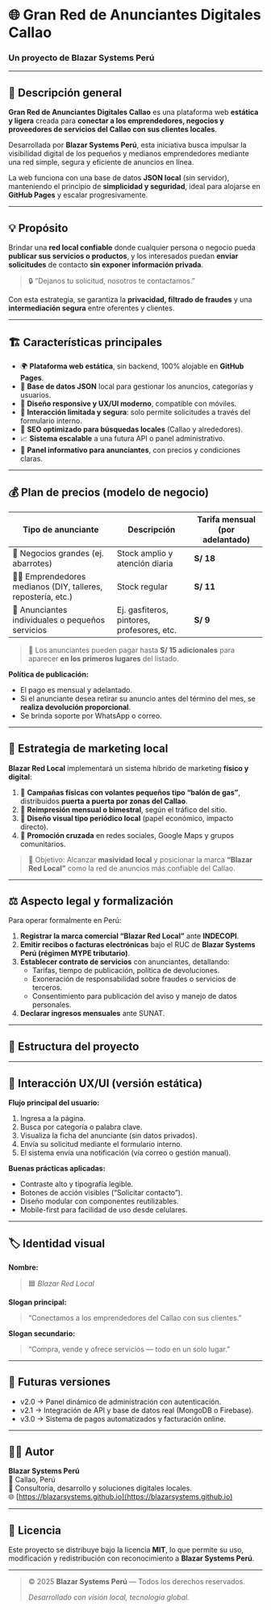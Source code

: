 # 🌐 Gran Red de Anunciantes Digitales Callao
### Un proyecto de **Blazar Systems Perú**

---

## 🧩 Descripción general

**Gran Red de Anunciantes Digitales Callao** es una plataforma web **estática y ligera** creada para **conectar a los emprendedores, negocios y proveedores de servicios del Callao con sus clientes locales**.

Desarrollada por **Blazar Systems Perú**, esta iniciativa busca impulsar la visibilidad digital de los pequeños y medianos emprendedores mediante una red simple, segura y eficiente de anuncios en línea.

La web funciona con una base de datos **JSON local** (sin servidor), manteniendo el principio de **simplicidad y seguridad**, ideal para alojarse en **GitHub Pages** y escalar progresivamente.

---

## 💡 Propósito

Brindar una **red local confiable** donde cualquier persona o negocio pueda **publicar sus servicios o productos**, y los interesados puedan **enviar solicitudes** de contacto **sin exponer información privada**.

> 🔒 “Dejanos tu solicitud, nosotros te contactamos.”

Con esta estrategia, se garantiza la **privacidad, filtrado de fraudes** y una **intermediación segura** entre oferentes y clientes.

---

## 🏗️ Características principales

- 🌍 **Plataforma web estática**, sin backend, 100% alojable en **GitHub Pages**.  
- 🧾 **Base de datos JSON** local para gestionar los anuncios, categorías y usuarios.  
- 📱 **Diseño responsive y UX/UI moderno**, compatible con móviles.  
- 💬 **Interacción limitada y segura**: solo permite solicitudes a través del formulario interno.  
- 🔎 **SEO optimizado para búsquedas locales** (Callao y alrededores).  
- 📈 **Sistema escalable** a una futura API o panel administrativo.  
- 💼 **Panel informativo para anunciantes**, con precios y condiciones claras.

---

## 💰 Plan de precios (modelo de negocio)

| Tipo de anunciante | Descripción | Tarifa mensual (por adelantado) |
|--------------------|--------------|--------------------------------|
| 🏪 Negocios grandes (ej. abarrotes) | Stock amplio y atención diaria | **S/ 18** |
| 👩‍🍳 Emprendedores medianos (DIY, talleres, repostería, etc.) | Stock regular | **S/ 11** |
| 👤 Anunciantes individuales o pequeños servicios | Ej. gasfiteros, pintores, profesores, etc. | **S/ 9** |

> 💬 Los anunciantes pueden pagar hasta **S/ 15 adicionales** para aparecer **en los primeros lugares** del listado.

**Política de publicación:**  
- El pago es mensual y adelantado.  
- Si el anunciante desea retirar su anuncio antes del término del mes, se **realiza devolución proporcional**.  
- Se brinda soporte por WhatsApp o correo.  

---

## 🧭 Estrategia de marketing local

**Blazar Red Local** implementará un sistema híbrido de marketing **físico y digital**:

1. 📄 **Campañas físicas con volantes pequeños tipo “balón de gas”**, distribuidos **puerta a puerta por zonas del Callao**.  
2. 🔁 **Reimpresión mensual o bimestral**, según el tráfico del sitio.  
3. 🎯 **Diseño visual tipo periódico local** (papel económico, impacto directo).  
4. 📣 **Promoción cruzada** en redes sociales, Google Maps y grupos comunitarios.  

> 🎯 Objetivo: Alcanzar **masividad local** y posicionar la marca **“Blazar Red Local”** como la red de anuncios más confiable del Callao.

---

## ⚖️ Aspecto legal y formalización

Para operar formalmente en Perú:

1. **Registrar la marca comercial “Blazar Red Local”** ante **INDECOPI**.  
2. **Emitir recibos o facturas electrónicas** bajo el RUC de **Blazar Systems Perú (régimen MYPE tributario)**.  
3. **Establecer contrato de servicios** con anunciantes, detallando:
   - Tarifas, tiempo de publicación, política de devoluciones.  
   - Exoneración de responsabilidad sobre fraudes o servicios de terceros.  
   - Consentimiento para publicación del aviso y manejo de datos personales.  
4. **Declarar ingresos mensuales** ante SUNAT.  

---

## 🧱 Estructura del proyecto


---

## 🎨 Interacción UX/UI (versión estática)

**Flujo principal del usuario:**
1. Ingresa a la página.  
2. Busca por categoría o palabra clave.  
3. Visualiza la ficha del anunciante (sin datos privados).  
4. Envía su solicitud mediante el formulario interno.  
5. El sistema envía una notificación (vía correo o gestión manual).  

**Buenas prácticas aplicadas:**
- Contraste alto y tipografía legible.  
- Botones de acción visibles (“Solicitar contacto”).  
- Diseño modular con componentes reutilizables.  
- Mobile-first para facilidad de uso desde celulares.

---

## 🏷️ Identidad visual

**Nombre:**  
> 🟦 *Blazar Red Local*

**Slogan principal:**  
> “Conectamos a los emprendedores del Callao con sus clientes.”

**Slogan secundario:**  
> “Compra, vende y ofrece servicios — todo en un solo lugar.”

---

## 🚀 Futuras versiones

- v2.0 → Panel dinámico de administración con autenticación.  
- v2.1 → Integración de API y base de datos real (MongoDB o Firebase).  
- v3.0 → Sistema de pagos automatizados y facturación online.  

---

## 🧑‍💻 Autor

**Blazar Systems Perú**  
📍 Callao, Perú  
💼 Consultoría, desarrollo y soluciones digitales locales.  
🌐 [https://blazarsystems.github.io](https://blazarsystems.github.io)

---

## 📜 Licencia

Este proyecto se distribuye bajo la licencia **MIT**, lo que permite su uso, modificación y redistribución con reconocimiento a **Blazar Systems Perú**.

---

> © 2025 **Blazar Systems Perú** — Todos los derechos reservados.
>  
> *Desarrollado con visión local, tecnología global.*
